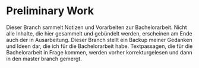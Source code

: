 # Preliminary Work
Dieser Branch sammelt Notizen und Vorarbeiten zur Bachelorarbeit. Nicht alle Inhalte, die hier gesammelt und gebündelt werden, erscheinen am Ende auch der in Ausarbeitung. Dieser Branch stellt ein Backup meiner Gedanken und Ideen dar, die ich für die Bachelorarbeit habe. Textpassagen, die für die Bachelorarbeit in Frage kommen, werden vorher korrekturgelesen und dann in den master branch gemergt.
